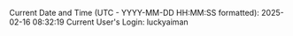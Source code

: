 Current Date and Time (UTC - YYYY-MM-DD HH:MM:SS formatted): 2025-02-16 08:32:19
Current User's Login: luckyaiman
